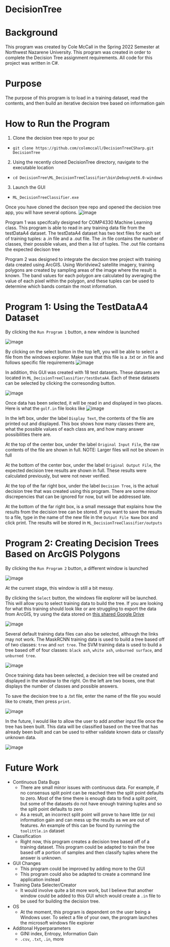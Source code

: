 # DecisionTree 

# Background
This program was created by Cole McCall in the Spring 2022 Semester at Northwest Nazarene University. This program was created in order to complete the Decision Tree assignment requirements. All code for this project was written in C#.

# Purpose
The purpose of this program is to load in a training dataset, read the contents, and then build an iterative decision tree based on information gain

# How to Run the Program
1. Clone the decision tree repo to your pc
  - `git clone https://github.com/colemccall/DecisionTreeCSharp.git DecisionTree`


2. Using the recently cloned DecisionTree directory, navigate to the executable location
  - `cd DecisionTree\ML_DecisionTreeClassifier\bin\Debug\net6.0-windows`


3. Launch the GUI
  - `ML_DecisionTreeClassifier.exe`

Once you have cloned the decison tree repo and opened the decision tree app, you will have several options.
![image](https://user-images.githubusercontent.com/94725863/163695601-27685f9c-eb09-458d-aec7-d6e4fc929d86.png)

Program 1 was specifcally designed for COMP4330 Machine Learning class. This program is able to read in any training data file from the testDataA4 dataset. The testDataA4 dataset has two text files for each set of training tuples: a .in file and a .out file. The .in file contains the number of classes, their possible values, and then a list of tuples. The .out file contains the expected decison tree

Program 2 was designed to integrate the decsion tree project with training data created using ArcGIS. Using Worldview2 satellite imagery, training polygons are created by sampling areas of the image where the result is known. The band values for each polygon are calculated by averaging the value of each pixel within the polygon, and these tuples can be used to determine which bands contain the most information.

# Program 1: Using the TestDataA4 Dataset

By clicking the `Run Program 1` button, a new window is launched

![image](https://user-images.githubusercontent.com/94725863/161444748-646fd760-2765-4b49-a34d-734ba760ae17.png)

By clicking on the select button in the top left, you will be able to select a file from the windows explorer. Make sure that this file is a .txt or .in file and follows specific file requirements
![image](https://user-images.githubusercontent.com/94725863/161444809-4ecbd9bf-b385-4171-a602-436ba11b2a17.png)

In addition, this GUI was created with 18 test datasets. These datasets are located in `ML_DecisionTreeClassifier/testDataA4`. Each of these datasets can be selected by clicking the corresonding button. 

![image](https://user-images.githubusercontent.com/94725863/161444874-bfbf8f55-f3e1-4b4f-a3bd-1260d0cc04bf.png)

Once data has been selected, it will be read in and displayed in two places. Here is what the `golf.in` file looks like 
![image](https://user-images.githubusercontent.com/94725863/161444953-03256aa7-87df-4e95-9e3b-015e744083c0.png)

In the left box, under the label `Display Text`, the contents of the file are printed out and displayed. This box shows how many classes there are, what the possible values of each class are, and how many answer possibilities there are.

At the top of the center box, under the label `Original Input File`, the raw contents of the file are shown in full. NOTE: Larger files will not be shown in full

At the bottom of the center box, under the label `Original Output File`, the expected decision tree results are shown in full. These results were calculated previously, but were not never verified.

At the top of the far right box, under the label `Decision Tree`, is the actual decision tree that was created using this program. There are some minor discrepencies that can be ignored for now, but will be addressed late.

At the bottom of the far right box, is a small message that explains how the results from the decision tree can be stored. If you want to save the results to a file, type in the name of the new file in the `Output File Name` box and click print. The results will be stored in `ML_DecisionTreeClassifier/outputs`

# Program 2: Creating Decision Trees Based on ArcGIS Polygons

By clicking the `Run Program 2` button, a different window is launched

![image](https://user-images.githubusercontent.com/94725863/163695763-80eeb458-feaf-43cd-8ed0-6c90518bd7af.png)

At the current stage, this window is still a bit messy.

By clicking the `Select` button, the windows file explorer will be launched. This will allow you to select training data to build the tree.
If you are looking for what this training should look like or are struggling to export the data from ArcGIS, try using the data stored on [this shared Google Drive](https://drive.google.com/drive/folders/165VSdZHOWSoL0JYhdSIS8qL0oo2QHZBm?usp=sharing)

![image](https://user-images.githubusercontent.com/94725863/163695857-443b6e7c-a4f7-42be-b733-44540925a7e7.png)


Several default training data files can also be selected, although the links may not work. The MaskRCNN training data is used to build a tree based off of two classes: `tree` and `not tree`. The SVM training data is used to build a tree based off of four classes: `black ash`, `white ash`, `unburned surface`, and `unburned tree`.

![image](https://user-images.githubusercontent.com/94725863/163695895-b8882079-f3c9-4cd5-a090-5f86f8bc73ef.png)


Once training data has been selected, a decision tree will be created and displayed in the window to the right. On the left are two boxes, one that displays the number of classes and possible answers. 


To save the decision tree to a .txt file, enter the name of the file you would like to create, then press `print`.

![image](https://user-images.githubusercontent.com/94725863/163695915-267d7e6e-5e1b-426a-8058-47bc13dc5225.png)


In the future, I would like to allow the user to add another input file once the tree has been built. This data will be classified based on the tree that has already been built and can be used to either validate known data or classify unknown data.

![image](https://user-images.githubusercontent.com/94725863/163695929-d3dceb53-91d7-4fa2-868c-ce342effc917.png)


# Future Work
- Continuous Data Bugs
  - There are small minor issues with continuous data. For example, if no consensus split point can be reached then the split point defaults to zero. Most of the time there is enough data to find a split point, but some of the datasets do not have enough training tuples and so the split point defaults to zero
  - As a result, an incorrect split point will prove to have little (or no) information gain and can mess up the results as we are out of features. An example of this can be found by running the `toolittle.in` dataset
- Classification
  - Right now, this program creates a decision tree based off of a training dataset. This program could be adapted to train the tree based off a portion of samples and then classify tuples where the answer is unknown.
- GUI Changes
  - This program could be improved by adding more to the GUI
  - This program could also be adapted to create a command line application instead
- Training Data Selecter/Creator
  - It would involve quite a bit more work, but I believe that another window could be added to this GUI which would create a `.in` file to be used for building the decision tree. 
- OS 
  - At the moment, this program is dependent on the user being a Windows user. To select a file of your own, the program launches the microsoft windows file explorer
- Additonal Hyperparameters
  - GINI index, Entropy, Information Gain
  - `.csv`, `.txt`, `.in`, more

